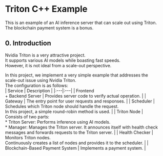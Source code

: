 # Triton C++ Example
This is an example of an AI inference server that can scale out using Triton. The blockchain payment system is a bonus.   

## 0. Introduction
Nvidia Triton is a very attractive project.   
It supports various AI models while boasting fast speeds.   
However, it is not ideal from a scale-out perspective.   

In this project, we implement a very simple example that addresses the scale-out issue using Nvidia Triton.   
The configuration is as follows:   
| Service | Description |
|:---|:---|
| Frontend <br>+ Backend Server | Provides server code to verify actual operation. |
| Gateway | The entry point for user requests and responses. |
| Scheduler | Schedules which Triton node should handle the request. <br>In this project, a simple round-robin method is used. |
| Triton Node | Consists of two parts: <br>  * Triton Server: Performs inference using AI models. <br>  * Manager: Manages the Triton server. It announces itself with health check messages and forwards requests to the Triton server. |
| Health Checker | Monitors Triton nodes. <br>Continuously creates a list of nodes and provides it to the scheduler. |
| Blockchain-Based Payment System | Implements a payment system. |
